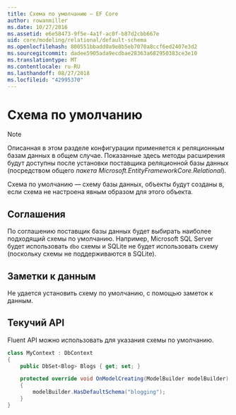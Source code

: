 ```yaml
---
title: Схема по умолчанию — EF Core
author: rowanmiller
ms.date: 10/27/2016
ms.assetid: e6e58473-9f5e-4a1f-ac0f-b87d2cbb667e
uid: core/modeling/relational/default-schema
ms.openlocfilehash: 800551bbadd0a9e8b5eb7070a8ccf6ed2407e3d2
ms.sourcegitcommit: dadee5905ada9ecdbae28363a682950383ce3e10
ms.translationtype: MT
ms.contentlocale: ru-RU
ms.lasthandoff: 08/27/2018
ms.locfileid: "42995370"
---
```

# <a name="default-schema"></a>Схема по умолчанию

> [!NOTE]  
> Описанная в этом разделе конфигурации применяется к реляционным базам данных в общем случае. Показанные здесь методы расширения будут доступны после установки поставщика реляционной базы данных (посредством общего *пакета Microsoft.EntityFrameworkCore.Relational*).

Схема по умолчанию — схему базы данных, объекты будут созданы в, если схема не настроена явным образом для этого объекта.

## <a name="conventions"></a>Соглашения

По соглашению поставщик базы данных будет выбирать наиболее подходящий схемы по умолчанию. Например, Microsoft SQL Server будет использовать `dbo` схемы и SQLite не будет использовать схему (поскольку схемы не поддерживаются в SQLite).

## <a name="data-annotations"></a>Заметки к данным

Не удается установить схему по умолчанию, с помощью заметок к данным.

## <a name="fluent-api"></a>Текучий API

Fluent API можно использовать для указания схемы по умолчанию.

<!-- [!code-csharp[Main](samples/core/relational/Modeling/FluentAPI/Samples/Relational/DefaultSchema.cs?highlight=7)] -->
``` csharp
class MyContext : DbContext
{
    public DbSet<Blog> Blogs { get; set; }

    protected override void OnModelCreating(ModelBuilder modelBuilder)
    {
        modelBuilder.HasDefaultSchema("blogging");
    }
}
```
